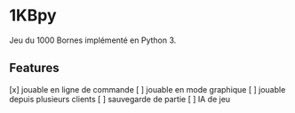 # 1KBpy
Jeu du 1000 Bornes implémenté en Python 3.

## Features
[x] jouable en ligne de commande
[ ] jouable en mode graphique
[ ] jouable depuis plusieurs clients
[ ] sauvegarde de partie
[ ] IA de jeu

